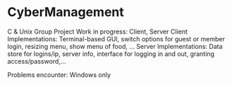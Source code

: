 # CyberManagement
C &amp; Unix Group Project
Work in progress: Client, Server
Client Implementations: Terminal-based GUI, switch options for guest or member login, resizing menu, show menu of food, ...
Server Implementations: Data store for logins/ip, server info, interface for logging in and out, granting access/password,...

Problems encounter: Windows only
